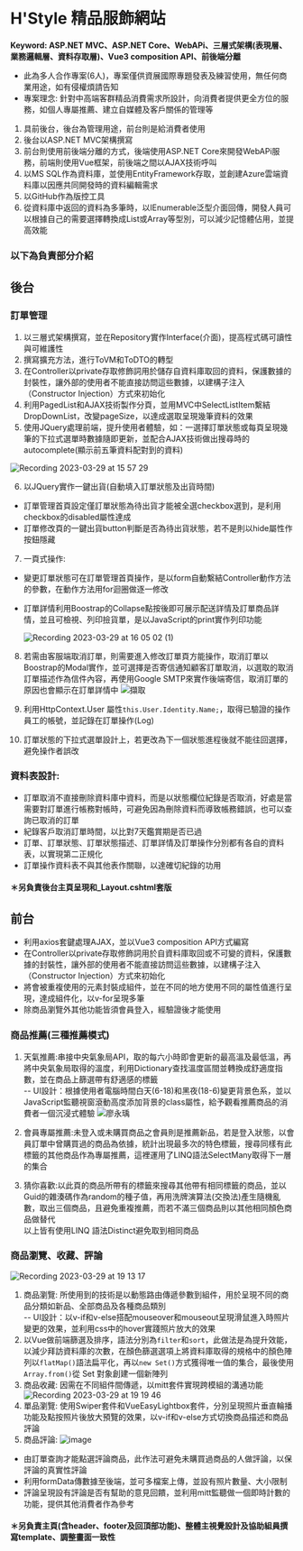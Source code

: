# H'Style 精品服飾網站

**Keyword: ASP.NET MVC、ASP.NET Core、WebAPi、三層式架構(表現層、業務邏輯層、資料存取層)、Vue3 composition API、前後端分離**  
- 此為多人合作專案(6人)，專案僅供資展國際專題發表及練習使用，無任何商業用途，如有侵權煩請告知
- 專案理念: 針對中高端客群精品消費需求所設計，向消費者提供更全方位的服務，如個人專屬推薦、建立自媒體及客戶關係的管理等
1. 具前後台，後台為管理用途，前台則是給消費者使用
2. 後台以ASP.NET MVC架構撰寫
3. 前台則使用前後端分離的方式，後端使用ASP.NET Core來開發WebAPi服務，前端則使用Vue框架，前後端之間以AJAX技術呼叫
4. 以MS SQL作為資料庫，並使用EntityFramework存取，並創建Azure雲端資料庫以因應共同開發時的資料編輯需求
5. 以GitHub作為版控工具
6. 從資料庫中返回的資料為多筆時，以IEnumerable<T>泛型介面回傳，開發人員可以根據自己的需要選擇轉換成List<T>或Array等型別，可以減少記憶體佔用，並提高效能

### 以下為負責部分介紹
## 後台
### 訂單管理
1. 以三層式架構撰寫，並在Repository實作Interface(介面)，提高程式碼可讀性與可維護性
2. 撰寫擴充方法，進行ToVM和ToDTO的轉型
3. 在Controller以private存取修飾詞用於儲存自資料庫取回的資料，保護數據的封裝性，讓外部的使用者不能直接訪問這些數據，以建構子注入（Constructor Injection）方式來初始化
4. 利用PagedList和AJAX技術製作分頁，並用MVC中SelectListItem繫結DropDownList，改變pageSize，以達成選取呈現幾筆資料的效果
5. 使用JQuery處理前端，提升使用者體驗，如：一選擇訂單狀態或每頁呈現幾筆的下拉式選單時數據隨即更新，並配合AJAX技術做出搜尋時的autocomplete(顯示前五筆資料配對到的資料)
  
  ![Recording 2023-03-29 at 15 57 29](https://user-images.githubusercontent.com/115922701/228466078-a87d9123-b0b6-437c-8661-8dd0959f8d74.gif)

6. 以JQuery實作一鍵出貨(自動填入訂單狀態及出貨時間)
* 訂單管理首頁設定僅訂單狀態為待出貨才能被全選checkbox選到，是利用checkbox的disabled屬性達成
* 訂單修改頁的一鍵出貨button判斷是否為待出貨狀態，若不是則以hide屬性作按鈕隱藏
7. 一頁式操作: 
* 變更訂單狀態可在訂單管理首頁操作，是以form自動繫結Controller動作方法的參數，在動作方法用for迴圈做逐一修改
* 訂單詳情利用Boostrap的Collapse點按後即可展示配送詳情及訂單商品詳情，並且可檢視、列印撿貨單，是以JavaScript的print實作列印功能
  
  ![Recording 2023-03-29 at 16 05 02 (1)](https://user-images.githubusercontent.com/115922701/228468108-b5251165-df70-4c35-ade2-7bbe575a480a.gif)

8. 若需由客服端取消訂單，則需要進入修改訂單頁方能操作，取消訂單以Boostrap的Modal實作，並可選擇是否寄信通知顧客訂單取消，以選取的取消訂單描述作為信件內容，再使用Google SMTP來實作後端寄信，取消訂單的原因也會顯示在訂單詳情中
  ![擷取](https://user-images.githubusercontent.com/115922701/228470749-d8d9ace4-7ea0-4065-830b-ea8106796df5.PNG)

9. 利用HttpContext.User 屬性`this.User.Identity.Name;`，取得已驗證的操作員工的帳號，並記錄在訂單操作(Log)
10. 訂單狀態的下拉式選單設計上，若更改為下一個狀態進程後就不能往回選擇，避免操作者誤改
### 資料表設計:
* 訂單取消不直接刪除資料庫中資料，而是以狀態欄位紀錄是否取消，好處是當需要對訂單進行帳務對帳時，可避免因為刪除資料而導致帳務錯誤，也可以查詢已取消的訂單
* 紀錄客戶取消訂單時間，以比對7天鑑賞期是否已過
* 訂單、訂單狀態、訂單狀態描述、訂單詳情及訂單操作分別都有各自的資料表，以實現第二正規化
* 訂單操作資料表不與其他表作關聯，以達確切紀錄的功用
#### ＊另負責後台主頁呈現和_Layout.cshtml套版
## 前台
* 利用axios套鍵處理AJAX，並以Vue3 composition API方式編寫
* 在Controller以private存取修飾詞用於自資料庫取回或不可變的資料，保護數據的封裝性，讓外部的使用者不能直接訪問這些數據，以建構子注入（Constructor Injection）方式來初始化
* 將會被重複使用的元素封裝成組件，並在不同的地方使用不同的屬性值進行呈現，達成組件化，以v-for呈現多筆
* 除商品瀏覽外其他功能皆須會員登入，經驗證後才能使用
### 商品推薦(三種推薦模式)
1. 天氣推薦:串接中央氣象局API，取的每六小時即會更新的最高溫及最低溫，再將中央氣象局取得的溫度，利用Dictionary查找溫度區間並轉換成舒適度指數，並在商品上篩選帶有舒適感的標籤  
  -- UI設計：根據使用者電腦時間白天(6-18)和黑夜(18-6)變更背景色系，並以JavaScript監聽視窗滾動高度添加背景的class屬性，給予觀看推薦商品的消費者一個沉浸式體驗
  ![廖永瑀](https://user-images.githubusercontent.com/115922701/228513610-9c506467-c33c-4ef2-bad5-3d8160a26eff.jpg)

2. 會員專屬推薦:未登入或未購買商品之會員則是推薦新品，若是登入狀態，以會員訂單中曾購買過的商品為依據，統計出現最多次的特色標籤，搜尋同樣有此標籤的其他商品作為專屬推薦，這裡運用了LINQ語法SelectMany取得下一層的集合
3. 猜你喜歡:以此頁的商品所帶有的標籤來搜尋其他帶有相同標籤的商品，並以Guid的雜湊碼作為random的種子值，再用洗牌演算法(交換法)產生隨機亂數，取出三個商品，且避免重複推薦，而若不滿三個商品則以其他相同顏色商品做替代  
以上皆有使用LINQ 語法Distinct避免取到相同商品
### 商品瀏覽、收藏、評論
  ![Recording 2023-03-29 at 19 13 17](https://user-images.githubusercontent.com/115922701/228516965-abbc6365-ae87-4d10-952f-d01164c0be4c.gif)
1. 商品瀏覽: 所使用到的技術是以動態路由傳遞參數到組件，用於呈現不同的商品分類如新品、全部商品及各種商品類別  
  -- UI設計：以v-if和v-else搭配mouseover和mouseout呈現滑鼠進入時照片變更的效果，並利用css中的hover實踐照片放大的效果
2. 以Vue做前端篩選及排序，語法分別為`filter`和`sort`，此做法是為提升效能，以減少拜訪資料庫的次數，在顏色篩選選項上將資料庫取得的規格中的顏色陣列以`flatMap()`語法扁平化，再以`new Set()`方式獲得唯一值的集合，最後使用`Array.from()`從 Set 對象創建一個新陣列
3. 商品收藏: 因需在不同組件間傳遞，以mitt套件實現跨模組的溝通功能
  ![Recording 2023-03-29 at 19 19 46](https://user-images.githubusercontent.com/115922701/228518994-79c2fec1-ad42-4017-8292-1a79e6fda142.gif)
4. 單品瀏覽: 使用Swiper套件和VueEasyLightbox套件，分別呈現照片垂直輪播功能及點按照片後放大預覽的效果，以v-if和v-else方式切換商品描述和商品評論
5. 商品評論: 
  ![image](https://user-images.githubusercontent.com/115922701/228519977-e0045a75-dfb2-4d70-8c5b-0dfa6e600f2a.png)
* 由訂單查詢才能點選評論商品，此作法可避免未購買過商品的人做評論，以保評論的真實性評論
* 利用formData傳數據至後端，並可多檔案上傳，並設有照片數量、大小限制
* 評論呈現設有評論是否有幫助的意見回饋，並利用mitt監聽做一個即時計數的功能，提供其他消費者作為參考
  
#### ＊另負責主頁(含header、footer及回頂部功能)、整體主視覺設計及協助組員撰寫template、調整畫面一致性
